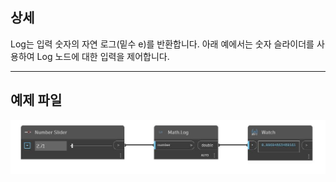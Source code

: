 ## 상세
Log는 입력 숫자의 자연 로그(밑수 e)를 반환합니다. 아래 예에서는 숫자 슬라이더를 사용하여 Log 노드에 대한 입력을 제어합니다.
___
## 예제 파일

![Log (number)](./DSCore.Math.Log(number)_img.jpg)

